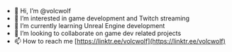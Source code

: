 - 👋 Hi, I’m @volcwolf
- 👀 I’m interested in game development and Twitch streaming
- 🌱 I’m currently learning Unreal Engine development
- 💞️ I’m looking to collaborate on game dev related projects
- 📫 How to reach me [https://linktr.ee/volcwolf](https://linktr.ee/volcwolf)

<!---
volcwolf/volcwolf is a ✨ special ✨ repository because its `README.md` (this file) appears on your GitHub profile.
You can click the Preview link to take a look at your changes.
--->
